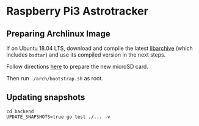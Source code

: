 # Raspberry Pi3 Astrotracker

## Preparing Archlinux Image

If on Ubuntu 18.04 LTS, download and compile the latest [libarchive](https://www.libarchive.de/) (which includes `bsdtar`) and use its compiled version in the next steps.

Follow directions [here](https://archlinuxarm.org/platforms/armv8/broadcom/raspberry-pi-3#installation) to prepare the new microSD card.

Then run `./arch/bootstrap.sh` as root.

## Updating snapshots

```
cd backend
UPDATE_SNAPSHOTS=true go test ./... -v
```
